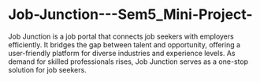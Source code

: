 # Job-Junction---Sem5_Mini-Project-
Job Junction is a job portal that connects job seekers with employers efficiently. It bridges the gap between talent and opportunity, offering a user-friendly platform for diverse industries and experience levels. As demand for skilled professionals rises, Job Junction serves as a one-stop solution for job seekers.
